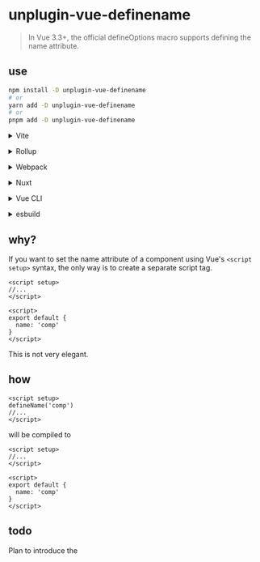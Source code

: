 # unplugin-vue-definename
> In Vue 3.3+, the official defineOptions macro supports defining the name attribute.
## use
```bash
npm install -D unplugin-vue-definename
# or
yarn add -D unplugin-vue-definename
# or
pnpm add -D unplugin-vue-definename
```
<details>
<summary>Vite</summary><br>

```ts
// vite.config.ts
import DefineName from 'unplugin-vue-definename/vite'

export default defineConfig({
  plugins: [
    DefineName()
  ],
})
```

<br></details>

<details>
<summary>Rollup</summary><br>

```ts
// rollup.config.js
import DefineName from 'unplugin-vue-definename/rollup'

export default {
  plugins: [
    DefineName()
  ],
}
```

<br></details>


<details>
<summary>Webpack</summary><br>

```ts
// webpack.config.js
module.exports = {
  plugins: [
    require('unplugin-vue-definename/webpack')()
  ]
}
```

<br></details>

<details>
<summary>Nuxt</summary><br>

```ts
// nuxt.config.js
export default defineNuxtConfig({
  modules: [
    ['unplugin-vue-definename/nuxt'],
  ],
})
```

> This module works for both Nuxt 2 and [Nuxt Vite](https://github.com/nuxt/vite)

<br></details>

<details>
<summary>Vue CLI</summary><br>

```ts
// vue.config.js
module.exports = {
  configureWebpack: {
    plugins: [
      require('unplugin-vue-definename/webpack')(),
    ],
  },
}
```

<br></details>

<details>
<summary>esbuild</summary><br>

```ts
// esbuild.config.js
import { build } from 'esbuild'
import DefineName from 'unplugin-vue-definename'

build({
  plugins: [DefineName()],
})
```

<br></details>

## why?
If you want to set the name attribute of a component using Vue's `<script setup>` syntax, the only way is to create a separate script tag.
```vue
<script setup>
//...
</script>

<script>
export default {
  name: 'comp'
}
</script>
```
This is not very elegant.

## how
```vue
<script setup>
defineName('comp')
//...
</script>
```
will be compiled to
```vue
<script setup>
//...
</script>

<script>
export default {
  name: 'comp'
}
</script>
```

## todo
Plan to introduce the <script setup name="comp"> syntax.
